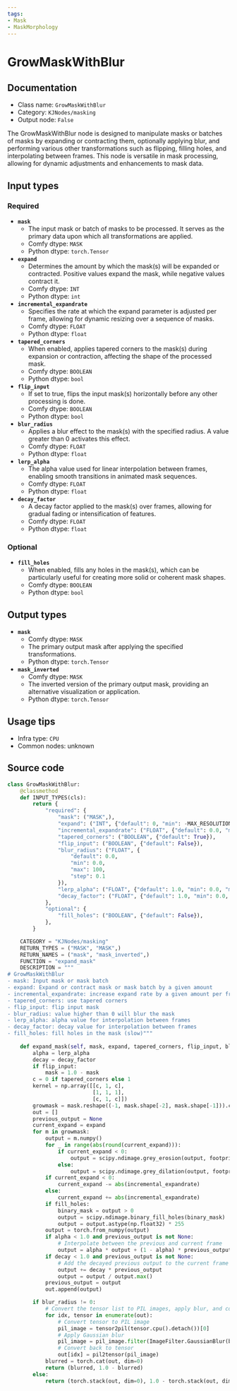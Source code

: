 ```yaml
---
tags:
- Mask
- MaskMorphology
---
```


# GrowMaskWithBlur
## Documentation
- Class name: `GrowMaskWithBlur`
- Category: `KJNodes/masking`
- Output node: `False`

The GrowMaskWithBlur node is designed to manipulate masks or batches of masks by expanding or contracting them, optionally applying blur, and performing various other transformations such as flipping, filling holes, and interpolating between frames. This node is versatile in mask processing, allowing for dynamic adjustments and enhancements to mask data.
## Input types
### Required
- **`mask`**
    - The input mask or batch of masks to be processed. It serves as the primary data upon which all transformations are applied.
    - Comfy dtype: `MASK`
    - Python dtype: `torch.Tensor`
- **`expand`**
    - Determines the amount by which the mask(s) will be expanded or contracted. Positive values expand the mask, while negative values contract it.
    - Comfy dtype: `INT`
    - Python dtype: `int`
- **`incremental_expandrate`**
    - Specifies the rate at which the expand parameter is adjusted per frame, allowing for dynamic resizing over a sequence of masks.
    - Comfy dtype: `FLOAT`
    - Python dtype: `float`
- **`tapered_corners`**
    - When enabled, applies tapered corners to the mask(s) during expansion or contraction, affecting the shape of the processed mask.
    - Comfy dtype: `BOOLEAN`
    - Python dtype: `bool`
- **`flip_input`**
    - If set to true, flips the input mask(s) horizontally before any other processing is done.
    - Comfy dtype: `BOOLEAN`
    - Python dtype: `bool`
- **`blur_radius`**
    - Applies a blur effect to the mask(s) with the specified radius. A value greater than 0 activates this effect.
    - Comfy dtype: `FLOAT`
    - Python dtype: `float`
- **`lerp_alpha`**
    - The alpha value used for linear interpolation between frames, enabling smooth transitions in animated mask sequences.
    - Comfy dtype: `FLOAT`
    - Python dtype: `float`
- **`decay_factor`**
    - A decay factor applied to the mask(s) over frames, allowing for gradual fading or intensification of features.
    - Comfy dtype: `FLOAT`
    - Python dtype: `float`
### Optional
- **`fill_holes`**
    - When enabled, fills any holes in the mask(s), which can be particularly useful for creating more solid or coherent mask shapes.
    - Comfy dtype: `BOOLEAN`
    - Python dtype: `bool`
## Output types
- **`mask`**
    - Comfy dtype: `MASK`
    - The primary output mask after applying the specified transformations.
    - Python dtype: `torch.Tensor`
- **`mask_inverted`**
    - Comfy dtype: `MASK`
    - The inverted version of the primary output mask, providing an alternative visualization or application.
    - Python dtype: `torch.Tensor`
## Usage tips
- Infra type: `CPU`
- Common nodes: unknown


## Source code
```python
class GrowMaskWithBlur:
    @classmethod
    def INPUT_TYPES(cls):
        return {
            "required": {
                "mask": ("MASK",),
                "expand": ("INT", {"default": 0, "min": -MAX_RESOLUTION, "max": MAX_RESOLUTION, "step": 1}),
                "incremental_expandrate": ("FLOAT", {"default": 0.0, "min": 0.0, "max": 100.0, "step": 0.1}),
                "tapered_corners": ("BOOLEAN", {"default": True}),
                "flip_input": ("BOOLEAN", {"default": False}),
                "blur_radius": ("FLOAT", {
                    "default": 0.0,
                    "min": 0.0,
                    "max": 100,
                    "step": 0.1
                }),
                "lerp_alpha": ("FLOAT", {"default": 1.0, "min": 0.0, "max": 1.0, "step": 0.01}),
                "decay_factor": ("FLOAT", {"default": 1.0, "min": 0.0, "max": 1.0, "step": 0.01}),
            },
            "optional": {
                "fill_holes": ("BOOLEAN", {"default": False}),
            },
        }

    CATEGORY = "KJNodes/masking"
    RETURN_TYPES = ("MASK", "MASK",)
    RETURN_NAMES = ("mask", "mask_inverted",)
    FUNCTION = "expand_mask"
    DESCRIPTION = """
# GrowMaskWithBlur
- mask: Input mask or mask batch
- expand: Expand or contract mask or mask batch by a given amount
- incremental_expandrate: increase expand rate by a given amount per frame
- tapered_corners: use tapered corners
- flip_input: flip input mask
- blur_radius: value higher than 0 will blur the mask
- lerp_alpha: alpha value for interpolation between frames
- decay_factor: decay value for interpolation between frames
- fill_holes: fill holes in the mask (slow)"""
    
    def expand_mask(self, mask, expand, tapered_corners, flip_input, blur_radius, incremental_expandrate, lerp_alpha, decay_factor, fill_holes=False):
        alpha = lerp_alpha
        decay = decay_factor
        if flip_input:
            mask = 1.0 - mask
        c = 0 if tapered_corners else 1
        kernel = np.array([[c, 1, c],
                           [1, 1, 1],
                           [c, 1, c]])
        growmask = mask.reshape((-1, mask.shape[-2], mask.shape[-1])).cpu()
        out = []
        previous_output = None
        current_expand = expand
        for m in growmask:
            output = m.numpy()
            for _ in range(abs(round(current_expand))):
                if current_expand < 0:
                    output = scipy.ndimage.grey_erosion(output, footprint=kernel)
                else:
                    output = scipy.ndimage.grey_dilation(output, footprint=kernel)
            if current_expand < 0:
                current_expand -= abs(incremental_expandrate)
            else:
                current_expand += abs(incremental_expandrate)
            if fill_holes:
                binary_mask = output > 0
                output = scipy.ndimage.binary_fill_holes(binary_mask)
                output = output.astype(np.float32) * 255
            output = torch.from_numpy(output)
            if alpha < 1.0 and previous_output is not None:
                # Interpolate between the previous and current frame
                output = alpha * output + (1 - alpha) * previous_output
            if decay < 1.0 and previous_output is not None:
                # Add the decayed previous output to the current frame
                output += decay * previous_output
                output = output / output.max()
            previous_output = output
            out.append(output)

        if blur_radius != 0:
            # Convert the tensor list to PIL images, apply blur, and convert back
            for idx, tensor in enumerate(out):
                # Convert tensor to PIL image
                pil_image = tensor2pil(tensor.cpu().detach())[0]
                # Apply Gaussian blur
                pil_image = pil_image.filter(ImageFilter.GaussianBlur(blur_radius))
                # Convert back to tensor
                out[idx] = pil2tensor(pil_image)
            blurred = torch.cat(out, dim=0)
            return (blurred, 1.0 - blurred)
        else:
            return (torch.stack(out, dim=0), 1.0 - torch.stack(out, dim=0),)

```
